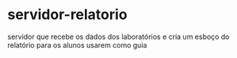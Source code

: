 # servidor-relatorio
servidor que recebe os dados dos laboratórios e cria um esboço do relatório para os alunos usarem como guia
